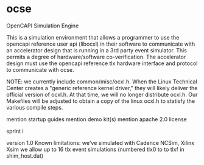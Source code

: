 # ocse
OpenCAPI Simulation Engine

This is a simulation environment that allows a programmer to use the opencapi reference user api (libocxl) in their software to communicate with an accelerator design that is running in a 3rd party event simulator.  This permits a degree of hardware/software co-verification.  The accelerator design must use the opencapi reference tlx hardware interface and protocol to communicate with ocse.

NOTE: we currently include common/misc/ocxl.h.  When the Linux Technical Center creates a "generic reference kernel driver," they will likely deliver the official version of ocxl.h.  At that time, we will no longer distribute ocxl.h.  Our Makefiles will be adjusted to obtain a copy of the linux ocxl.h to statisfy the various compile steps.

mention startup guides
mention demo kit(s)
mention apache 2.0 license

sprint i

version 1.0 Known limitations:
	we've simulated with Cadence NCSim, Xilinx Xsim
	we allow up to 16 tlx event simulations (numbered tlx0 to to tlxf in shim_host.dat)
